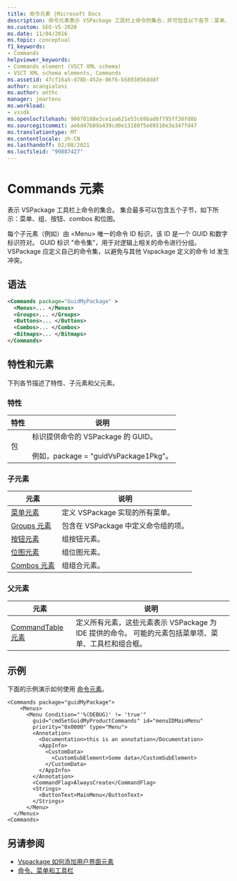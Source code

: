 ```yaml
---
title: 命令元素 |Microsoft Docs
description: 命令元素表示 VSPackage 工具栏上命令的集合，并可包含以下各节：菜单、组、按钮、combos 和位图。
ms.custom: SEO-VS-2020
ms.date: 11/04/2016
ms.topic: conceptual
f1_keywords:
- Commands
helpviewer_keywords:
- Commands element (VSCT XML schema)
- VSCT XML schema elements, Commands
ms.assetid: 47cf16a5-d78b-452e-86f6-b5893856dddf
author: acangialosi
ms.author: anthc
manager: jmartens
ms.workload:
- vssdk
ms.openlocfilehash: 90670188e3ce1aa621e53c69bad6f795ff30fd8b
ms.sourcegitcommit: ae6d47b09a439cd0e13180f5e89510e3e347fd47
ms.translationtype: MT
ms.contentlocale: zh-CN
ms.lasthandoff: 02/08/2021
ms.locfileid: "99887427"
---
```

# <a name="commands-element"></a>Commands 元素
表示 VSPackage 工具栏上命令的集合。 集合最多可以包含五个子节，如下所示：菜单、组、按钮、combos 和位图。

 每个子元素（例如）由 \<Menu> 唯一的命令 ID 标识，该 ID 是一个 GUID 和数字标识符对。 GUID 标识 "命令集"，用于对逻辑上相关的命令进行分组。 VSPackage 应定义自己的命令集，以避免与其他 Vspackage 定义的命令 Id 发生冲突。

## <a name="syntax"></a>语法

```xml
<Commands package="GuidMyPackage" >
  <Menus>... </Menus>
  <Groups>... </Groups>
  <Buttons>... </Buttons>
  <Combos>... </Combos>
  <Bitmaps>... </Bitmaps>
</Commands>
```

## <a name="attributes-and-elements"></a>特性和元素
 下列各节描述了特性、子元素和父元素。

### <a name="attributes"></a>特性

|特性|说明|
|---------------|-----------------|
|包|标识提供命令的 VSPackage 的 GUID。<br /><br /> 例如，package = "guidVsPackage1Pkg"。|

### <a name="child-elements"></a>子元素

|元素|说明|
|-------------|-----------------|
|[菜单元素](../extensibility/menus-element.md)|定义 VSPackage 实现的所有菜单。|
|[Groups 元素](../extensibility/groups-element.md)|包含在 VSPackage 中定义命令组的项。|
|[按钮元素](../extensibility/buttons-element.md)|组按钮元素。|
|[位图元素](../extensibility/bitmaps-element.md)|组位图元素。|
|[Combos 元素](../extensibility/combos-element.md)|组组合元素。|

### <a name="parent-elements"></a>父元素

|元素|说明|
|-------------|-----------------|
|[CommandTable 元素](../extensibility/commandtable-element.md)|定义所有元素，这些元素表示 VSPackage 为 IDE 提供的命令。 可能的元素包括菜单项、菜单、工具栏和组合框。|

## <a name="example"></a>示例
 下面的示例演示如何使用 [命令元素](../extensibility/commands-element.md)。

```
<Commands package="guidMyPackage">
    <Menus>
      <Menu Condition="'%(DEBUG)' != 'true'"
        guid="cmdSetGuidMyProductCommands" id="menuIDMainMenu"
        priority="0x0000" type="Menu">
        <Annotation>
          <Documentation>this is an annotation</Documentation>
          <AppInfo>
            <CustomData>
              <CustomSubElement>Some data</CustomSubElement>
            </CustomData>
          </AppInfo>
        </Annotation>
        <CommandFlag>AlwaysCreate</CommandFlag>
        <Strings>
          <ButtonText>MainMenu</ButtonText>
        </Strings>
      </Menu>
  </Menus>
<Commands>
```

## <a name="see-also"></a>另请参阅
- [Vspackage 如何添加用户界面元素](../extensibility/internals/how-vspackages-add-user-interface-elements.md)
- [命令、菜单和工具栏](../extensibility/internals/commands-menus-and-toolbars.md)
